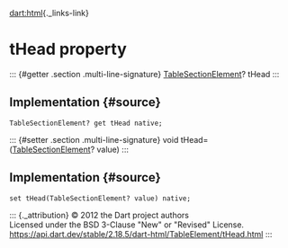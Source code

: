 [dart:html](../../dart-html/dart-html-library){._links-link}

tHead property
==============

::: {#getter .section .multi-line-signature}
[TableSectionElement](../tablesectionelement-class)? tHead
:::

Implementation {#source}
--------------

``` {.language-dart data-language="dart"}
TableSectionElement? get tHead native;
```

::: {#setter .section .multi-line-signature}
void tHead=([TableSectionElement](../tablesectionelement-class)? value)
:::

Implementation {#source}
--------------

``` {.language-dart data-language="dart"}
set tHead(TableSectionElement? value) native;
```

::: {._attribution}
© 2012 the Dart project authors\
Licensed under the BSD 3-Clause \"New\" or \"Revised\" License.\
<https://api.dart.dev/stable/2.18.5/dart-html/TableElement/tHead.html>
:::
